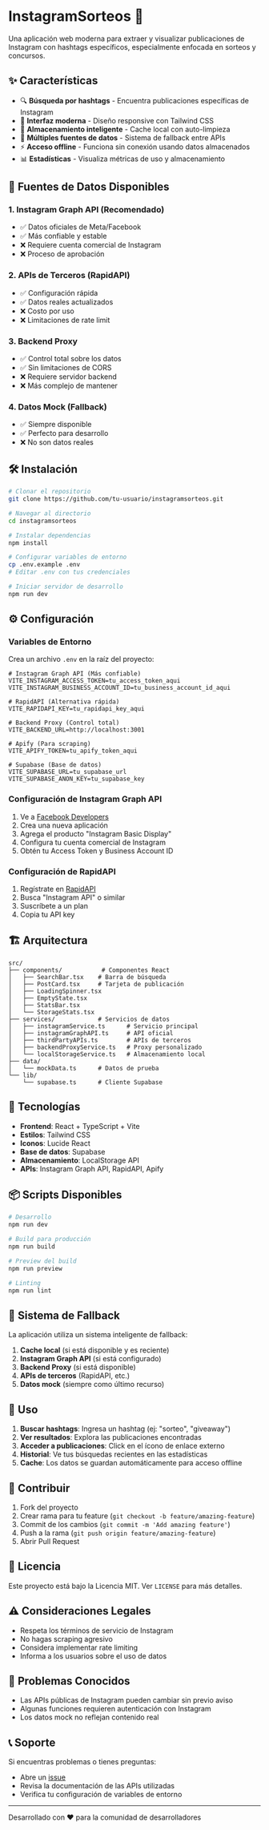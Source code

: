 # InstagramSorteos 🎉

Una aplicación web moderna para extraer y visualizar publicaciones de Instagram con hashtags específicos, especialmente enfocada en sorteos y concursos.

## ✨ Características

- 🔍 **Búsqueda por hashtags** - Encuentra publicaciones específicas de Instagram
- 📱 **Interfaz moderna** - Diseño responsive con Tailwind CSS
- 💾 **Almacenamiento inteligente** - Cache local con auto-limpieza
- 🔄 **Múltiples fuentes de datos** - Sistema de fallback entre APIs
- ⚡ **Acceso offline** - Funciona sin conexión usando datos almacenados
- 📊 **Estadísticas** - Visualiza métricas de uso y almacenamiento

## 🚀 Fuentes de Datos Disponibles

### 1. Instagram Graph API (Recomendado)
- ✅ Datos oficiales de Meta/Facebook
- ✅ Más confiable y estable
- ❌ Requiere cuenta comercial de Instagram
- ❌ Proceso de aprobación

### 2. APIs de Terceros (RapidAPI)
- ✅ Configuración rápida
- ✅ Datos reales actualizados
- ❌ Costo por uso
- ❌ Limitaciones de rate limit

### 3. Backend Proxy
- ✅ Control total sobre los datos
- ✅ Sin limitaciones de CORS
- ❌ Requiere servidor backend
- ❌ Más complejo de mantener

### 4. Datos Mock (Fallback)
- ✅ Siempre disponible
- ✅ Perfecto para desarrollo
- ❌ No son datos reales

## 🛠️ Instalación

```bash
# Clonar el repositorio
git clone https://github.com/tu-usuario/instagramsorteos.git

# Navegar al directorio
cd instagramsorteos

# Instalar dependencias
npm install

# Configurar variables de entorno
cp .env.example .env
# Editar .env con tus credenciales

# Iniciar servidor de desarrollo
npm run dev
```

## ⚙️ Configuración

### Variables de Entorno

Crea un archivo `.env` en la raíz del proyecto:

```env
# Instagram Graph API (Más confiable)
VITE_INSTAGRAM_ACCESS_TOKEN=tu_access_token_aqui
VITE_INSTAGRAM_BUSINESS_ACCOUNT_ID=tu_business_account_id_aqui

# RapidAPI (Alternativa rápida)
VITE_RAPIDAPI_KEY=tu_rapidapi_key_aqui

# Backend Proxy (Control total)
VITE_BACKEND_URL=http://localhost:3001

# Apify (Para scraping)
VITE_APIFY_TOKEN=tu_apify_token_aqui

# Supabase (Base de datos)
VITE_SUPABASE_URL=tu_supabase_url
VITE_SUPABASE_ANON_KEY=tu_supabase_key
```

### Configuración de Instagram Graph API

1. Ve a [Facebook Developers](https://developers.facebook.com/)
2. Crea una nueva aplicación
3. Agrega el producto "Instagram Basic Display"
4. Configura tu cuenta comercial de Instagram
5. Obtén tu Access Token y Business Account ID

### Configuración de RapidAPI

1. Regístrate en [RapidAPI](https://rapidapi.com/)
2. Busca "Instagram API" o similar
3. Suscríbete a un plan
4. Copia tu API key

## 🏗️ Arquitectura

```
src/
├── components/           # Componentes React
│   ├── SearchBar.tsx    # Barra de búsqueda
│   ├── PostCard.tsx     # Tarjeta de publicación
│   ├── LoadingSpinner.tsx
│   ├── EmptyState.tsx
│   ├── StatsBar.tsx
│   └── StorageStats.tsx
├── services/            # Servicios de datos
│   ├── instagramService.ts      # Servicio principal
│   ├── instagramGraphAPI.ts     # API oficial
│   ├── thirdPartyAPIs.ts        # APIs de terceros
│   ├── backendProxyService.ts   # Proxy personalizado
│   └── localStorageService.ts   # Almacenamiento local
├── data/
│   └── mockData.ts      # Datos de prueba
└── lib/
    └── supabase.ts      # Cliente Supabase
```

## 🔧 Tecnologías

- **Frontend**: React + TypeScript + Vite
- **Estilos**: Tailwind CSS
- **Iconos**: Lucide React
- **Base de datos**: Supabase
- **Almacenamiento**: LocalStorage API
- **APIs**: Instagram Graph API, RapidAPI, Apify

## 📦 Scripts Disponibles

```bash
# Desarrollo
npm run dev

# Build para producción
npm run build

# Preview del build
npm run preview

# Linting
npm run lint
```

## 🔄 Sistema de Fallback

La aplicación utiliza un sistema inteligente de fallback:

1. **Cache local** (si está disponible y es reciente)
2. **Instagram Graph API** (si está configurado)
3. **Backend Proxy** (si está disponible)
4. **APIs de terceros** (RapidAPI, etc.)
5. **Datos mock** (siempre como último recurso)

## 📱 Uso

1. **Buscar hashtags**: Ingresa un hashtag (ej: "sorteo", "giveaway")
2. **Ver resultados**: Explora las publicaciones encontradas
3. **Acceder a publicaciones**: Click en el ícono de enlace externo
4. **Historial**: Ve tus búsquedas recientes en las estadísticas
5. **Cache**: Los datos se guardan automáticamente para acceso offline

## 🤝 Contribuir

1. Fork del proyecto
2. Crear rama para tu feature (`git checkout -b feature/amazing-feature`)
3. Commit de los cambios (`git commit -m 'Add amazing feature'`)
4. Push a la rama (`git push origin feature/amazing-feature`)
5. Abrir Pull Request

## 📄 Licencia

Este proyecto está bajo la Licencia MIT. Ver `LICENSE` para más detalles.

## ⚠️ Consideraciones Legales

- Respeta los términos de servicio de Instagram
- No hagas scraping agresivo
- Considera implementar rate limiting
- Informa a los usuarios sobre el uso de datos

## 🐛 Problemas Conocidos

- Las APIs públicas de Instagram pueden cambiar sin previo aviso
- Algunas funciones requieren autenticación con Instagram
- Los datos mock no reflejan contenido real

## 📞 Soporte

Si encuentras problemas o tienes preguntas:
- Abre un [issue](https://github.com/tu-usuario/instagramsorteos/issues)
- Revisa la documentación de las APIs utilizadas
- Verifica tu configuración de variables de entorno

---

Desarrollado con ❤️ para la comunidad de desarrolladores